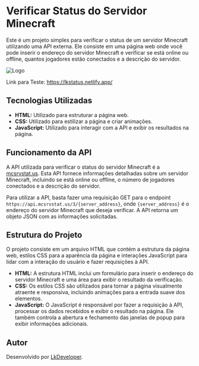 # Verificar Status do Servidor Minecraft

Este é um projeto simples para verificar o status de um servidor Minecraft utilizando uma API externa. Ele consiste em uma página web onde você pode inserir o endereço do servidor Minecraft e verificar se está online ou offline, quantos jogadores estão conectados e a descrição do servidor.

![Logo](https://media.discordapp.net/attachments/1237168288685887572/1237202123465428992/image.png?ex=663ac9c4&is=66397844&hm=58834d4d44e26498adeb2dd1e2e2ee96cc3958d3a5c8728139a1c54d060fea1d&=&format=webp&quality=lossless&width=915&height=436)

Link para Teste: https://lkstatus.netlify.app/

## Tecnologias Utilizadas

- **HTML:** Utilizado para estruturar a página web.
- **CSS:** Utilizado para estilizar a página e criar animações.
- **JavaScript:** Utilizado para interagir com a API e exibir os resultados na página.

## Funcionamento da API

A API utilizada para verificar o status do servidor Minecraft é a [mcsrvstat.us](https://api.mcsrvstat.us/). Esta API fornece informações detalhadas sobre um servidor Minecraft, incluindo se está online ou offline, o número de jogadores conectados e a descrição do servidor.

Para utilizar a API, basta fazer uma requisição GET para o endpoint `https://api.mcsrvstat.us/3/{server_address}`, onde `{server_address}` é o endereço do servidor Minecraft que deseja verificar. A API retorna um objeto JSON com as informações solicitadas.

## Estrutura do Projeto

O projeto consiste em um arquivo HTML que contém a estrutura da página web, estilos CSS para a aparência da página e interações JavaScript para lidar com a interação do usuário e fazer requisições à API.

- **HTML:** A estrutura HTML inclui um formulário para inserir o endereço do servidor Minecraft e uma área para exibir o resultado da verificação.
- **CSS:** Os estilos CSS são utilizados para tornar a página visualmente atraente e responsiva, incluindo animações para a entrada suave dos elementos.
- **JavaScript:** O JavaScript é responsável por fazer a requisição à API, processar os dados recebidos e exibir o resultado na página. Ele também controla a abertura e fechamento das janelas de popup para exibir informações adicionais.

## Autor

Desenvolvido por [LkDeveloper](https://github.com/lucasdeveloperx).
